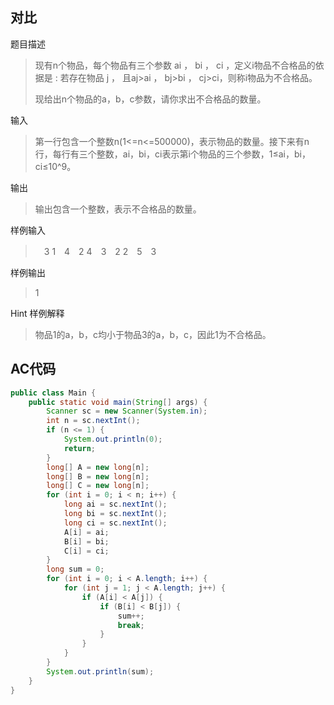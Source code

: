 ## 对比

题目描述
> 现有n个物品，每个物品有三个参数 ai ， bi ， ci ，定义i物品不合格品的依据是 : 若存在物品 j ， 且aj>ai ， bj>bi ， cj>ci，则称i物品为不合格品。
> 
> 现给出n个物品的a，b，c参数，请你求出不合格品的数量。

输入
> 第一行包含一个整数n(1<=n<=500000)，表示物品的数量。接下来有n行，每行有三个整数，ai，bi，ci表示第i个物品的三个参数，1≤ai，bi，ci≤10^9。

输出
> 输出包含一个整数，表示不合格品的数量。


样例输入
>　3
1　4　2
4　3　2
2　5　3

样例输出
> 1

Hint
样例解释
> 物品1的a，b，c均小于物品3的a，b，c，因此1为不合格品。



## AC代码

```java
public class Main {
    public static void main(String[] args) {
        Scanner sc = new Scanner(System.in);
        int n = sc.nextInt();
        if (n <= 1) {
            System.out.println(0);
            return;
        }
        long[] A = new long[n];
        long[] B = new long[n];
        long[] C = new long[n];
        for (int i = 0; i < n; i++) {
            long ai = sc.nextInt();
            long bi = sc.nextInt();
            long ci = sc.nextInt();
            A[i] = ai;
            B[i] = bi;
            C[i] = ci;
        }
        long sum = 0;
        for (int i = 0; i < A.length; i++) {
            for (int j = 1; j < A.length; j++) {
                if (A[i] < A[j]) {
                    if (B[i] < B[j]) {
                        sum++;
                        break;
                    }
                }
            }
        }
        System.out.println(sum);
    }
}
```

